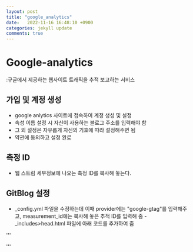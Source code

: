 ```yaml
---
layout: post
title: "google_analytics"
date:   2022-11-16 16:48:10 +0900
categories: jekyll update
comments: true
---
```


# Google-analytics
:구글에서 제공하는 웹사이트 트래픽을 추적 보고하는 서비스
 ## 가입 및 계정 생성
 - google anlytics 사이트에 접속하여 계정 생성 및 설정
 - 속성 이름 설정 시 자신이 사용하는 블로그 주소를 입력해야 함
 - 그 외 설정은 자유롭게 자신의 기호에 따라 설정해주면 됨
 - 약관에 동의하고 설정 완료

## 측정 ID
- 웹 스트림 세부정보에 나오는 측정 ID를 복사해 놓는다.


## GitBlog 설정
- _config.yml 파일을 수정하는데 이때 provider에는 "google-gtag"를 입력해주고, measurement_id에는 복사해 놓은 추적 ID를 입력해 줌
-_includes>head.html 파일에 아래 코드를 추가하여 줌

'''
<!-- Global site tag (gtag.js) - Google Analytics -->
<script async src="https://www.googletagmanager.com/gtag/js?id={{ site.google_analytics }}"></script>
<script>
  window.dataLayer = window.dataLayer || [];
  function gtag(){dataLayer.push(arguments);}
  gtag('js', new Date());

  gtag('config', '{{ site.google_analytics }}');

  gtag('config', G-8MDJ2LV3WK);
</script>
'''
